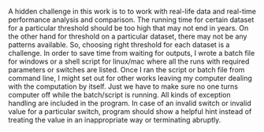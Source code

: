 A hidden challenge in this work is to to work with real-life data and real-time performance analysis and comparison. The running time for certain dataset for a particular threshold should be too high that may not end in years. On the other hand for threshold on a particular dataset, there may not be any patterns available. So, choosing right threshold for each dataset is a challenge. In order to save time from waiting for outputs, I wrote a batch file for windows or a shell script for linux/mac where all the runs with required parameters or switches are listed. Once I ran the script or batch file from command line, I might set out for other works leaving my computer dealing with the computation by itself. Just we have to make sure no one turns computer off while the batch/script is running. All kinds of exception handling are included in the program. In case of an invalid switch or invalid value for a particular switch, program should show a helpful hint instead of treating the value in an inappropriate way or terminating abruptly.
